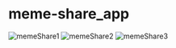 # meme-share_app
![memeShare1](https://user-images.githubusercontent.com/98105620/209753947-e699e707-6198-487a-9cd6-e61e8213c200.jpeg)
![memeShare2](https://user-images.githubusercontent.com/98105620/209753953-b05a03d9-3c5f-452b-89d6-b234c07907df.jpeg)
![memeShare3](https://user-images.githubusercontent.com/98105620/209753959-6ce15327-9876-417e-b216-fd5fec728906.jpeg)

